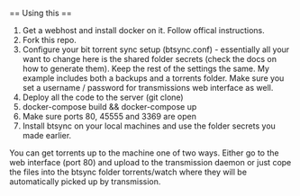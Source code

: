 == Using this ==

1. Get a webhost and install docker on it. Follow offical instructions.
2. Fork this repo.
3. Configure your bit torrent sync setup (btsync.conf) - essentially all your want to change here is the shared folder secrets (check the docs on how to generate them). Keep the rest of the settings the same. My example includes both a backups and a torrents folder. Make sure you set a username / password for transmissions web interface as well.
4. Deploy all the code to the server (git clone)
5. docker-compose build && docker-compose up
6. Make sure ports 80, 45555 and 3369 are open
7. Install btsync on your local machines and use the folder secrets you made earlier.
 
You can get torrents up to the machine one of two ways. Either go to the web interface (port 80) and upload to the transmission daemon or just cope the files into the btsync folder torrents/watch where they will be automatically picked up by transmission.
